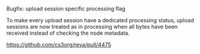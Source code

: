 Bugfix: upload session specific processing flag

To make every upload session have a dedicated processing status, upload sessions are now treated as in processing when all bytes have been received instead of checking the node metadata.

https://github.com/cs3org/reva/pull/4475
